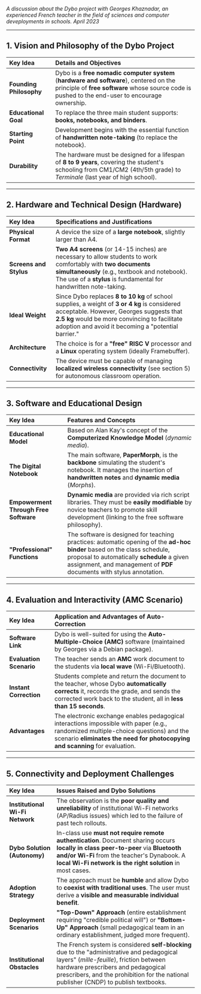 *A discussion about the Dybo project with Georges Khaznadar, an experienced French teacher in the field of sciences and computer deveployments in schools. April 2023*

***

## 1. Vision and Philosophy of the Dybo Project

| Key Idea | Details and Objectives |
| :--- | :--- |
| **Founding Philosophy** | Dybo is a **free nomadic computer system** (**hardware and software**), centered on the principle of **free software** whose source code is pushed to the end-user to encourage ownership. |
| **Educational Goal** | To replace the three main student supports: **books, notebooks, and binders**. |
| **Starting Point** | Development begins with the essential function of **handwritten note-taking** (to replace the notebook). |
| **Durability** | The hardware must be designed for a lifespan of **8 to 9 years**, covering the student's schooling from CM1/CM2 (4th/5th grade) to *Terminale* (last year of high school). |

***

## 2. Hardware and Technical Design (Hardware)

| Key Idea | Specifications and Justifications |
| :--- | :--- |
| **Physical Format** | A device the size of a **large notebook**, slightly larger than A4. |
| **Screens and Stylus** | **Two A4 screens** (or 14-15 inches) are necessary to allow students to work comfortably with **two documents simultaneously** (e.g., textbook and notebook). The use of a **stylus** is fundamental for handwritten note-taking. |
| **Ideal Weight** | Since Dybo replaces **8 to 10 kg** of school supplies, a weight of **3 or 4 kg** is considered acceptable. However, Georges suggests that **2.5 kg** would be more convincing to facilitate adoption and avoid it becoming a "potential barrier." |
| **Architecture** | The choice is for a **"free" RISC V** processor and a **Linux** operating system (ideally Framebuffer). |
| **Connectivity** | The device must be capable of managing **localized wireless connectivity** (see section 5) for autonomous classroom operation. |

***

## 3. Software and Educational Design

| Key Idea | Features and Concepts |
| :--- | :--- |
| **Educational Model** | Based on Alan Kay's concept of the **Computerized Knowledge Model** (*dynamic media*). |
| **The Digital Notebook** | The main software, **PaperMorph**, is the **backbone** simulating the student's notebook. It manages the insertion of **handwritten notes** and **dynamic media** (*Morphs*). |
| **Empowerment Through Free Software** | **Dynamic media** are provided via rich script libraries. They must be **easily modifiable** by novice teachers to promote skill development (linking to the free software philosophy). |
| **"Professional" Functions** | The software is designed for teaching practices: automatic opening of the **ad-hoc binder** based on the class schedule, proposal to automatically **schedule** a given assignment, and management of **PDF** documents with stylus annotation. |

***

## 4. Evaluation and Interactivity (AMC Scenario)

| Key Idea | Application and Advantages of Auto-Correction |
| :--- | :--- |
| **Software Link** | Dybo is well-suited for using the **Auto-Multiple-Choice (AMC)** software (maintained by Georges via a Debian package). |
| **Evaluation Scenario** | The teacher sends an **AMC** work document to the students via **local wave** (Wi-Fi/Bluetooth). |
| **Instant Correction** | Students complete and return the document to the teacher, whose Dybo **automatically corrects** it, records the grade, and sends the corrected work back to the student, all in **less than 15 seconds**. |
| **Advantages** | The electronic exchange enables pedagogical interactions impossible with paper (e.g., randomized multiple-choice questions) and the scenario **eliminates the need for photocopying and scanning** for evaluation. |

***

## 5. Connectivity and Deployment Challenges

| Key Idea | Issues Raised and Dybo Solutions |
| :--- | :--- |
| **Institutional Wi-Fi Network** | The observation is the **poor quality and unreliability** of institutional Wi-Fi networks (AP/Radius issues) which led to the failure of past tech rollouts. |
| **Dybo Solution (Autonomy)** | In-class use **must not require remote authentication**. Document sharing occurs **locally in class peer-to-peer** via **Bluetooth and/or Wi-Fi** from the teacher's Dynabook. A **local Wi-Fi network is the right solution** in most cases. |
| **Adoption Strategy** | The approach must be **humble** and allow Dybo to **coexist with traditional uses**. The user must derive a **visible and measurable individual benefit**. |
| **Deployment Scenarios** | **"Top-Down" Approach** (entire establishment requiring "credible political will") or **"Bottom-Up" Approach** (small pedagogical team in an ordinary establishment, judged more frequent). |
| **Institutional Obstacles** | The French system is considered **self-blocking** due to the "administrative and pedagogical layers" (*mille-feuille*), friction between hardware prescribers and pedagogical prescribers, and the prohibition for the national publisher (CNDP) to publish textbooks. |
```
